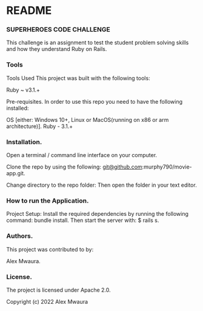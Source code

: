 # README

### SUPERHEROES CODE CHALLENGE
This challenge is an assignment to test the student problem solving skills and how they understand Ruby on Rails.
### Tools
Tools Used This project was built with the following tools:

Ruby ~ v3.1.+

Pre-requisites. In order to use this repo you need to have the following installed:

OS [either: Windows 10+, Linux or MacOS(running on x86 or arm architecture)]. Ruby - 3.1.+

### Installation.

Open a terminal / command line interface on your computer.

Clone the repo by using the following: git@github.com:murphy790/movie-app.git.

Change directory to the repo folder: Then open the folder in your text editor.

### How to run the Application.

Project Setup: Install the required dependencies by running the following command: bundle install. Then start the server with: $ rails s.


### Authors. 
This project was contributed to by:

Alex Mwaura.

### License. 
The project is licensed under Apache 2.0.

Copyright (c) 2022 Alex Mwaura
